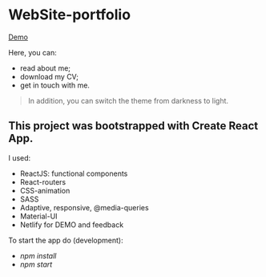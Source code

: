 # WebSite-portfolio
[Demo](https://korolmariia.netlify.app/)

Here, you can:
- read about me;
- download my CV; 
- get in touch with me.

> In addition, you can switch the theme from darkness to light.

## This project was bootstrapped with Create React App.

I used:

- ReactJS: functional components
- React-routers
- CSS-animation
- SASS
- Adaptive, responsive, @media-queries
- Material-UI
- Netlify for DEMO and feedback

To start the app do (development):
* *npm install*
* *npm start*
